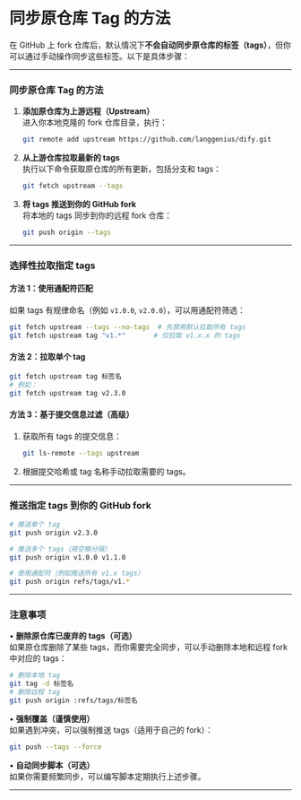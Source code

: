 # 同步原仓库 Tag 的方法

在 GitHub 上 fork 仓库后，默认情况下**不会自动同步原仓库的标签（tags）**，但你可以通过手动操作同步这些标签。以下是具体步骤：

---

### **同步原仓库 Tag 的方法**
1. **添加原仓库为上游远程（Upstream）**  
   进入你本地克隆的 fork 仓库目录，执行：
   ```bash
   git remote add upstream https://github.com/langgenius/dify.git
   ```

2. **从上游仓库拉取最新的 tags**  
   执行以下命令获取原仓库的所有更新，包括分支和 tags：
   ```bash
   git fetch upstream --tags
   ```

3. **将 tags 推送到你的 GitHub fork**  
   将本地的 tags 同步到你的远程 fork 仓库：
   ```bash
   git push origin --tags
   ```

---

### **选择性拉取指定 tags**
#### **方法 1：使用通配符匹配**
如果 tags 有规律命名（例如 `v1.0.0`, `v2.0.0`），可以用通配符筛选：
```bash
git fetch upstream --tags --no-tags  # 先禁用默认拉取所有 tags
git fetch upstream tag "v1.*"       # 仅拉取 v1.x.x 的 tags
```

#### **方法 2：拉取单个 tag**
```bash
git fetch upstream tag 标签名
# 例如：
git fetch upstream tag v2.3.0
```

#### **方法 3：基于提交信息过滤（高级）**
1. 获取所有 tags 的提交信息：
   ```bash
   git ls-remote --tags upstream
   ```
2. 根据提交哈希或 tag 名称手动拉取需要的 tags。

---


### **推送指定 tags 到你的 GitHub fork**
```bash
# 推送单个 tag
git push origin v2.3.0

# 推送多个 tags（用空格分隔）
git push origin v1.0.0 v1.1.0

# 使用通配符（例如推送所有 v1.x tags）
git push origin refs/tags/v1.*
```

---


### **注意事项**
• **删除原仓库已废弃的 tags（可选）**  
  如果原仓库删除了某些 tags，而你需要完全同步，可以手动删除本地和远程 fork 中对应的 tags：
  ```bash
  # 删除本地 tag
  git tag -d 标签名
  # 删除远程 tag
  git push origin :refs/tags/标签名
  ```

• **强制覆盖（谨慎使用）**  
  如果遇到冲突，可以强制推送 tags（适用于自己的 fork）：
  ```bash
  git push --tags --force
  ```

• **自动同步脚本（可选）**  
  如果你需要频繁同步，可以编写脚本定期执行上述步骤。

---

